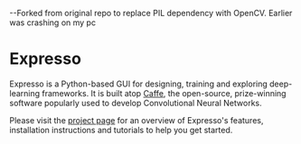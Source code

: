 --Forked from original repo to replace PIL dependency with OpenCV. Earlier was crashing on my pc

# Expresso

Expresso is a Python-based GUI for designing, training and exploring deep-learning frameworks. It is built atop [Caffe](http://caffe.berkeleyvision.org), the open-source, prize-winning software popularly used to develop Convolutional Neural Networks.

Please visit the [project page](http://val.serc.iisc.ernet.in/expresso) for an overview of Expresso's features, installation instructions and tutorials to help you get started.

